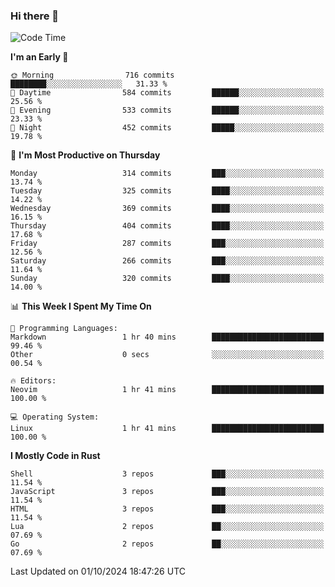 ### Hi there 👋
<!--START_SECTION:waka-->
![Code Time](http://img.shields.io/badge/Code%20Time-339%20hrs%2036%20mins-blue)

**I'm an Early 🐤** 

```text
🌞 Morning                716 commits         ████████░░░░░░░░░░░░░░░░░   31.33 % 
🌆 Daytime                584 commits         ██████░░░░░░░░░░░░░░░░░░░   25.56 % 
🌃 Evening                533 commits         ██████░░░░░░░░░░░░░░░░░░░   23.33 % 
🌙 Night                  452 commits         █████░░░░░░░░░░░░░░░░░░░░   19.78 % 
```
📅 **I'm Most Productive on Thursday** 

```text
Monday                   314 commits         ███░░░░░░░░░░░░░░░░░░░░░░   13.74 % 
Tuesday                  325 commits         ████░░░░░░░░░░░░░░░░░░░░░   14.22 % 
Wednesday                369 commits         ████░░░░░░░░░░░░░░░░░░░░░   16.15 % 
Thursday                 404 commits         ████░░░░░░░░░░░░░░░░░░░░░   17.68 % 
Friday                   287 commits         ███░░░░░░░░░░░░░░░░░░░░░░   12.56 % 
Saturday                 266 commits         ███░░░░░░░░░░░░░░░░░░░░░░   11.64 % 
Sunday                   320 commits         ████░░░░░░░░░░░░░░░░░░░░░   14.00 % 
```


📊 **This Week I Spent My Time On** 

```text
💬 Programming Languages: 
Markdown                 1 hr 40 mins        █████████████████████████   99.46 % 
Other                    0 secs              ░░░░░░░░░░░░░░░░░░░░░░░░░   00.54 % 

🔥 Editors: 
Neovim                   1 hr 41 mins        █████████████████████████   100.00 % 

💻 Operating System: 
Linux                    1 hr 41 mins        █████████████████████████   100.00 % 
```

**I Mostly Code in Rust** 

```text
Shell                    3 repos             ███░░░░░░░░░░░░░░░░░░░░░░   11.54 % 
JavaScript               3 repos             ███░░░░░░░░░░░░░░░░░░░░░░   11.54 % 
HTML                     3 repos             ███░░░░░░░░░░░░░░░░░░░░░░   11.54 % 
Lua                      2 repos             ██░░░░░░░░░░░░░░░░░░░░░░░   07.69 % 
Go                       2 repos             ██░░░░░░░░░░░░░░░░░░░░░░░   07.69 % 
```




 Last Updated on 01/10/2024 18:47:26 UTC
<!--END_SECTION:waka-->

<!--
**YoganshSharma/YoganshSharma** is a ✨ _special_ ✨ repository because its `README.md` (this file) appears on your GitHub profile.

Here are some ideas to get you started:

- 🔭 I’m currently working on ...
- 🌱 I’m currently learning ...
- 👯 I’m looking to collaborate on ...
- 🤔 I’m looking for help with ...
- 💬 Ask me about ...
- 📫 How to reach me: ...
- 😄 Pronouns: ...
- ⚡ Fun fact: ...
-->
